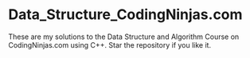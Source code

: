 # Data_Structure_CodingNinjas.com
These are my solutions to the Data Structure and Algorithm Course on CodingNinjas.com using C++. Star the repository if you like it.
